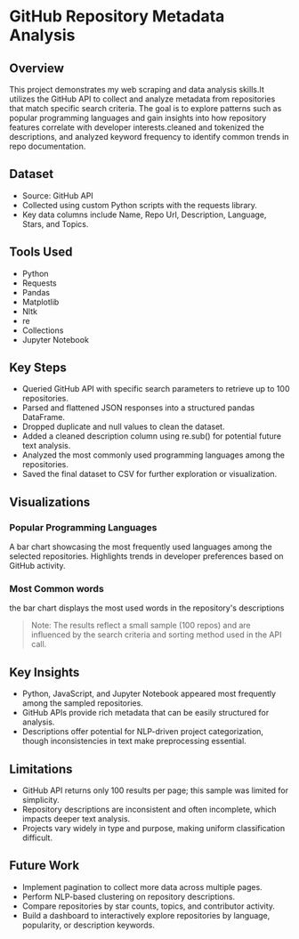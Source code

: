 # GitHub Repository Metadata Analysis

## Overview
This project demonstrates my web scraping and data analysis skills.It utilizes the GitHub API to collect and analyze metadata from repositories that match specific search criteria. The goal is to explore patterns such as popular programming languages and gain insights into how repository features correlate with developer interests.cleaned and tokenized the descriptions, and analyzed keyword frequency to identify common trends in repo documentation.

## Dataset
- Source: GitHub API
- Collected using custom Python scripts with the requests library.
- Key data columns include Name, Repo Url, Description, Language, Stars, and Topics.

## Tools Used
- Python
- Requests
- Pandas
- Matplotlib 
- Nltk
- re
- Collections
- Jupyter Notebook

## Key Steps
- Queried GitHub API with specific search parameters to retrieve up to 100 repositories.
- Parsed and flattened JSON responses into a structured pandas DataFrame.
- Dropped duplicate and null values to clean the dataset.
- Added a cleaned description column using re.sub() for potential future text analysis.
- Analyzed the most commonly used programming languages among the repositories.
- Saved the final dataset to CSV for further exploration or visualization.

## Visualizations
### Popular Programming Languages
A bar chart showcasing the most frequently used languages among the selected repositories. Highlights trends in developer preferences based on GitHub activity.

### Most Common words
the bar chart displays the most used words in the repository's descriptions

>Note: The results reflect a small sample (100 repos) and are influenced by the search criteria and sorting method used in the API call.

## Key Insights
- Python, JavaScript, and Jupyter Notebook appeared most frequently among the sampled repositories.
- GitHub APIs provide rich metadata that can be easily structured for analysis.
- Descriptions offer potential for NLP-driven project categorization, though inconsistencies in text make preprocessing essential.

## Limitations
- GitHub API returns only 100 results per page; this sample was limited for simplicity.
- Repository descriptions are inconsistent and often incomplete, which impacts deeper text analysis.
- Projects vary widely in type and purpose, making uniform classification difficult.

## Future Work
- Implement pagination to collect more data across multiple pages.
- Perform NLP-based clustering on repository descriptions.
- Compare repositories by star counts, topics, and contributor activity.
- Build a dashboard to interactively explore repositories by language, popularity, or description keywords.
